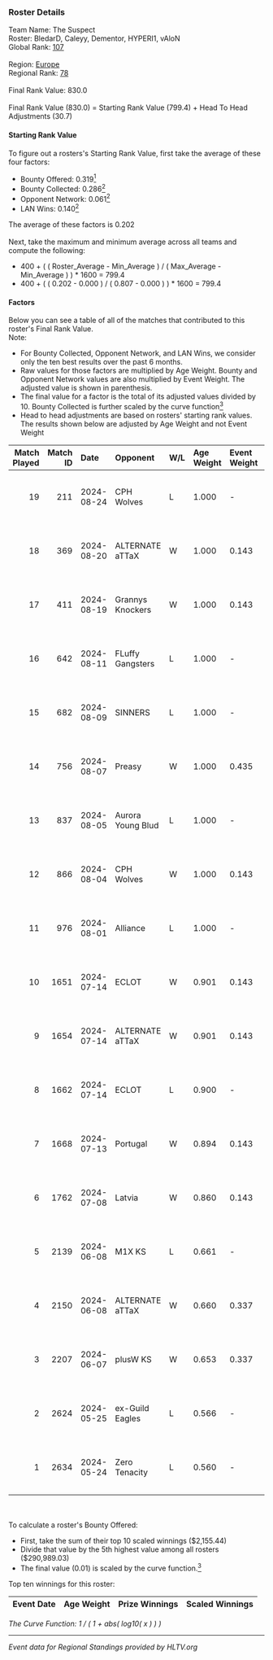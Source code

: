 ### Roster Details<br />
Team Name: The Suspect<br />
Roster: BledarD, Caleyy, Dementor, HYPERI1, vAloN<br />
Global Rank: [107](../../standings_global_2024_08_28.md)<br />
<br />
Region: [Europe]( ../../standings_europe_2024_08_28.md)<br />
Regional Rank: [78]( ../../standings_europe_2024_08_28.md)<br />
<br />
Final Rank Value:  830.0<br />
<br />
Final Rank Value (830.0) = Starting Rank Value (799.4) + Head To Head Adjustments (30.7)<br />

#### Starting Rank Value<br />
To figure out a rosters's Starting Rank Value, first take the average of these four factors:<br />
- Bounty Offered: 0.319[<sup>1</sup>](#table2)
- Bounty Collected: 0.286[<sup>2</sup>](#table1)
- Opponent Network: 0.061[<sup>2</sup>](#table1)
- LAN Wins: 0.140[<sup>2</sup>](#table1)

The average of these factors is 0.202<br />
<br />
Next, take the maximum and minimum average across all teams and compute the following:<br />
- 400 + ( ( Roster_Average - Min_Average ) / ( Max_Average - Min_Average ) ) * 1600 = 799.4
- 400 + ( ( 0.202 - 0.000 ) / ( 0.807 - 0.000 ) ) * 1600 = 799.4


#### Factors<br />
Below you can see a table of all of the matches that contributed to this roster's Final Rank Value.<br />
Note:<br />

- For Bounty Collected, Opponent Network, and LAN Wins, we consider only the ten best results over the past 6 months.
- Raw values for those factors are multiplied by Age Weight. Bounty and Opponent Network values are also multiplied by Event Weight. The adjusted value is shown in parenthesis.
- The final value for a factor is the total of its adjusted values divided by 10. Bounty Collected is further scaled by the curve function[<sup>3</sup>](#curveFunction)
- Head to head adjustments are based on rosters' starting rank values. The results shown below are adjusted by Age Weight and not Event Weight
<span id="table1"></span><br />


| Match Played | Match ID | Date       | Opponent          | W/L | Age Weight | Event Weight | Bounty Collected | Opponent Network | LAN Wins  | H2H Adj. | Roster                                    |
| -: | -: | :- | :- | :- | :- | :- | :- | :- | :- | -: | :- |
|           19 |      211 | 2024-08-24 | CPH Wolves        | L   | 1.000      | -            | -                | -                | -         |   -16.81 | BledarD, Caleyy, Dementor, HYPERI1, vAloN |
|           18 |      369 | 2024-08-20 | ALTERNATE aTTaX   | W   | 1.000      | 0.143        | 0.035 (0.005)    | 0.707 (0.101)    | 0 (0.000) |    15.17 | BledarD, Caleyy, Dementor, HYPERI1, vAloN |
|           17 |      411 | 2024-08-19 | Grannys Knockers  | W   | 1.000      | 0.143        | 0.003 (0.000)    | 0.135 (0.019)    | 0 (0.000) |    11.69 | BledarD, Caleyy, Dementor, HYPERI1, vAloN |
|           16 |      642 | 2024-08-11 | FLuffy Gangsters  | L   | 1.000      | -            | -                | -                | -         |   -22.53 | BledarD, Caleyy, Dementor, HYPERI1, vAloN |
|           15 |      682 | 2024-08-09 | SINNERS           | L   | 1.000      | -            | -                | -                | -         |    -9.12 | BledarD, Caleyy, Dementor, HYPERI1, vAloN |
|           14 |      756 | 2024-08-07 | Preasy            | W   | 1.000      | 0.435        | 0.008 (0.003)    | 0.173 (0.075)    | 0 (0.000) |    11.25 | BledarD, Caleyy, Dementor, HYPERI1, vAloN |
|           13 |      837 | 2024-08-05 | Aurora Young Blud | L   | 1.000      | -            | -                | -                | -         |    -9.63 | BledarD, Caleyy, Dementor, HYPERI1, vAloN |
|           12 |      866 | 2024-08-04 | CPH Wolves        | W   | 1.000      | 0.143        | 0.003 (0.000)    | 0.440 (0.063)    | 0 (0.000) |    14.81 | BledarD, Caleyy, Dementor, HYPERI1, vAloN |
|           11 |      976 | 2024-08-01 | Alliance          | L   | 1.000      | -            | -                | -                | -         |   -16.30 | BledarD, Caleyy, Dementor, HYPERI1, vAloN |
|           10 |     1651 | 2024-07-14 | ECLOT             | W   | 0.901      | 0.143        | 0.074 (0.009)    | 0.666 (0.086)    | 0 (0.000) |    23.84 | BledarD, Caleyy, deb0, Dementor, HYPERI1  |
|            9 |     1654 | 2024-07-14 | ALTERNATE aTTaX   | W   | 0.901      | 0.143        | 0.035 (0.004)    | 0.707 (0.091)    | 0 (0.000) |    18.00 | BledarD, Caleyy, deb0, Dementor, HYPERI1  |
|            8 |     1662 | 2024-07-14 | ECLOT             | L   | 0.900      | -            | -                | -                | -         |    -3.85 | BledarD, Caleyy, deb0, Dementor, HYPERI1  |
|            7 |     1668 | 2024-07-13 | Portugal          | W   | 0.894      | 0.143        | 0.001 (0.000)    | 0.076 (0.010)    | 0 (0.000) |     7.33 | BledarD, Caleyy, deb0, Dementor, HYPERI1  |
|            6 |     1762 | 2024-07-08 | Latvia            | W   | 0.860      | 0.143        | 0.005 (0.001)    | 0.102 (0.012)    | 0 (0.000) |    12.87 | BledarD, Caleyy, deb0, Dementor, HYPERI1  |
|            5 |     2139 | 2024-06-08 | M1X KS            | L   | 0.661      | -            | -                | -                | -         |   -10.35 | BledarD, Caleyy, Dementor, HYPERI1, vAloN |
|            4 |     2150 | 2024-06-08 | ALTERNATE aTTaX   | W   | 0.660      | 0.337        | 0.035 (0.008)    | 0.707 (0.157)    | 1 (0.660) |    13.95 | BledarD, Caleyy, Dementor, HYPERI1, vAloN |
|            3 |     2207 | 2024-06-07 | plusW KS          | W   | 0.653      | 0.337        | 0.000 (0.000)    | 0.000 (0.000)    | 1 (0.653) |     2.09 | BledarD, Caleyy, Dementor, HYPERI1, vAloN |
|            2 |     2624 | 2024-05-25 | ex-Guild Eagles   | L   | 0.566      | -            | -                | -                | -         |    -8.80 | BledarD, Caleyy, Dementor, HYPERI1, vAloN |
|            1 |     2634 | 2024-05-24 | Zero Tenacity     | L   | 0.560      | -            | -                | -                | -         |    -2.95 | BledarD, Caleyy, Dementor, HYPERI1, vAloN |

<br />
<span id="table2"></span><br />
To calculate a roster's Bounty Offered:<br />

- First, take the sum of their top 10 scaled winnings ($2,155.44)
- Divide that value by the 5th highest value among all rosters ($290,989.03)
- The final value (0.01) is scaled by the curve function.[<sup>3</sup>](#curveFunction)

Top ten winnings for this roster:<br />

| Event Date | Age Weight | Prize Winnings | Scaled Winnings |
| :- | -: | :- | :- |


<span id="curveFunction"></span>_The Curve Function: 1 / ( 1 + abs( log10( x ) ) )_<br />

---
_Event data for Regional Standings provided by HLTV.org_<br />
